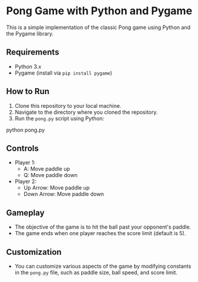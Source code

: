 # Pong Game with Python and Pygame

This is a simple implementation of the classic Pong game using Python and the Pygame library.

## Requirements

- Python 3.x
- Pygame (install via `pip install pygame`)

## How to Run

1. Clone this repository to your local machine.
2. Navigate to the directory where you cloned the repository.
3. Run the `pong.py` script using Python:

python pong.py

## Controls

- Player 1:
  - A: Move paddle up
  - Q: Move paddle down
- Player 2:
  - Up Arrow: Move paddle up
  - Down Arrow: Move paddle down

## Gameplay

- The objective of the game is to hit the ball past your opponent's paddle.
- The game ends when one player reaches the score limit (default is 5).

## Customization

- You can customize various aspects of the game by modifying constants in the `pong.py` file, such as paddle size, ball speed, and score limit.
